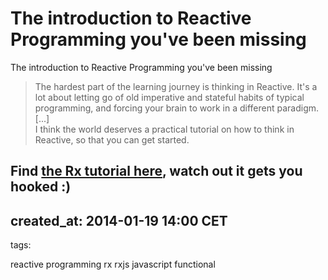 # The introduction to Reactive Programming you've been missing

The introduction to Reactive Programming you've been missing

> The hardest part of the learning journey is thinking in Reactive. It's a lot about letting go of old imperative and stateful habits of typical programming, and forcing your brain to work in a different paradigm.  
> [...]  
> I think the world deserves a practical tutorial on how to think in Reactive, so that you can get started.

Find [the Rx tutorial here](https://gist.github.com/staltz/868e7e9bc2a7b8c1f754),
watch out it gets you hooked :)
---
created_at: 2014-01-19 14:00 CET
---
tags:

reactive programming
rx
rxjs
javascript
functional


